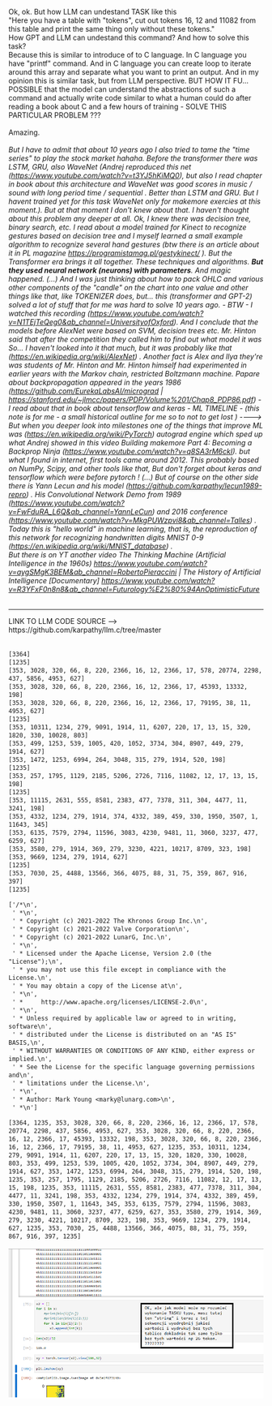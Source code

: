Ok, ok. But how LLM can undestand TASK like this <br />
"Here you have a table with "tokens", cut out tokens 16, 12 and 11082 from this table and print the same thing only without these tokens." <br />
How GPT and LLM can undestand this command? And how to solve this task? <br />
Because this is similar to introduce of to C language. In C language you have "printf" command. And in C language you can create loop to iterate around this array and separate what you want to print an output. And in my opinion this is similar task, but from LLM perspective. BUT HOW IT FU... POSSIBLE that the model can understand the abstractions of such a command and actually write code similar to what a human could do after reading a book about C and a few hours of training - SOLVE THIS PARTICULAR PROBLEM ??? 
<br /><br />
Amazing.
<br /><br />
<i>But I have to admit that about 10 years ago I also tried to tame the "time series" to play the stock market hahaha. Before the transformer there was LSTM, GRU, also WaveNet (Andrej reproduced this net (https://www.youtube.com/watch?v=t3YJ5hKiMQ0), but also I read chapter in book about this architecture and WaveNet was good scores in music / sound with long period time / sequential . Better than LSTM and GRU. But I havent trained yet for this task WaveNet only for makemore exercies at this moment.). But at that moment I don't knew about that. I haven't thought about this problem any deeper at all. Ok, I knew there was decision tree, binary search, etc. I read about a model trained for Kinect to recognize gestures based on decision tree and I myself learned a small example algorithm to recognize several hand gestures (btw there is an article about it in PL magazine https://programistamag.pl/gestykinect/ ). But the Transformer era brings it all together. These techniques and algorithms. <b>But they used neural network (neurons) with parameters</b>. And magic happened. (...) And I was just thinking about how to pack OHLC and various other components of the "candle" on the chart into one value and  other things like that, like TOKENIZER does, but... this (transformer and GPT-2) solved a lot of stuff that for me was hard to solve 10 years ago. - BTW - I watched this recording (https://www.youtube.com/watch?v=N1TEjTeQeg0&ab_channel=UniversityofOxford). And I conclude that the models before AlexNet were based on SVM, decision trees etc. Mr. Hinton said that after the competition they called him to find out what model it was So... I haven't looked into it that much, but it was probably like that (https://en.wikipedia.org/wiki/AlexNet) . Another fact is Alex and Ilya they're was students of Mr. Hinton and Mr. Hinton himself had experimented in earlier years with the Markov chain, restricted Boltzmann machine. Papare about backpropagation appeared in the years
1986 (https://github.com/EurekaLabsAI/micrograd  |  https://stanford.edu/~jlmcc/papers/PDP/Volume%201/Chap8_PDP86.pdf) - I read about that in book about tensorflow and keras - ML TIMELINE  - (this note is for me - a small historical outline for me so to not to get lost ) ----> But when you deeper look into milestones one of the things that improve ML was (https://en.wikipedia.org/wiki/PyTorch) autograd engine which sped up what Andrej showed in this video Building makemore Part 4: Becoming a Backprop Ninja
 (https://www.youtube.com/watch?v=q8SA3rM6ckI). but what I found in internet, first tools came around 2012. This probably based on NumPy, Scipy, and other tools like that, But don't forget about keras and tensorflow which were before pytorch ! (...) But of course on the other side there is Yann Lecun and his model (https://github.com/karpathy/lecun1989-repro) . His Convolutional Network Demo from 1989
(https://www.youtube.com/watch?v=FwFduRA_L6Q&ab_channel=YannLeCun) and 2016 conference (https://www.youtube.com/watch?v=MkgPUWzpvi8&ab_channel=Talles) . Today this is "hello world" in machine learning, that is, the reproduction of this network for recognizing handwritten digits MNIST 0-9 (https://en.wikipedia.org/wiki/MNIST_database) .<br />
But there is on YT another video The Thinking Machine (Artificial Intelligence in the 1960s) https://www.youtube.com/watch?v=aygSMgK3BEM&ab_channel=RobertoPieraccini | The History of Artificial Intelligence [Documentary]
 https://www.youtube.com/watch?v=R3YFxF0n8n8&ab_channel=Futurology%E2%80%94AnOptimisticFuture</i>
<br /><br />
<hr>
LINK TO LLM CODE SOURCE --> https://github.com/karpathy/llm.c/tree/master
<br /><br />

```
[3364]
[1235]
[353, 3028, 320, 66, 8, 220, 2366, 16, 12, 2366, 17, 578, 20774, 2298, 437, 5856, 4953, 627]
[353, 3028, 320, 66, 8, 220, 2366, 16, 12, 2366, 17, 45393, 13332, 198]
[353, 3028, 320, 66, 8, 220, 2366, 16, 12, 2366, 17, 79195, 38, 11, 4953, 627]
[1235]
[353, 10311, 1234, 279, 9091, 1914, 11, 6207, 220, 17, 13, 15, 320, 1820, 330, 10028, 803]
[353, 499, 1253, 539, 1005, 420, 1052, 3734, 304, 8907, 449, 279, 1914, 627]
[353, 1472, 1253, 6994, 264, 3048, 315, 279, 1914, 520, 198]
[1235]
[353, 257, 1795, 1129, 2185, 5206, 2726, 7116, 11082, 12, 17, 13, 15, 198]
[1235]
[353, 11115, 2631, 555, 8581, 2383, 477, 7378, 311, 304, 4477, 11, 3241, 198]
[353, 4332, 1234, 279, 1914, 374, 4332, 389, 459, 330, 1950, 3507, 1, 11643, 345]
[353, 6135, 7579, 2794, 11596, 3083, 4230, 9481, 11, 3060, 3237, 477, 6259, 627]
[353, 3580, 279, 1914, 369, 279, 3230, 4221, 10217, 8709, 323, 198]
[353, 9669, 1234, 279, 1914, 627]
[1235]
[353, 7030, 25, 4488, 13566, 366, 4075, 88, 31, 75, 359, 867, 916, 397]
[1235]
```

```
['/*\n',
 ' *\n',
 ' * Copyright (c) 2021-2022 The Khronos Group Inc.\n',
 ' * Copyright (c) 2021-2022 Valve Corporation\n',
 ' * Copyright (c) 2021-2022 LunarG, Inc.\n',
 ' *\n',
 ' * Licensed under the Apache License, Version 2.0 (the "License");\n',
 ' * you may not use this file except in compliance with the License.\n',
 ' * You may obtain a copy of the License at\n',
 ' *\n',
 ' *     http://www.apache.org/licenses/LICENSE-2.0\n',
 ' *\n',
 ' * Unless required by applicable law or agreed to in writing, software\n',
 ' * distributed under the License is distributed on an "AS IS" BASIS,\n',
 ' * WITHOUT WARRANTIES OR CONDITIONS OF ANY KIND, either express or implied.\n',
 ' * See the License for the specific language governing permissions and\n',
 ' * limitations under the License.\n',
 ' *\n',
 ' * Author: Mark Young <marky@lunarg.com>\n',
 ' *\n']
```

```
[3364, 1235, 353, 3028, 320, 66, 8, 220, 2366, 16, 12, 2366, 17, 578, 20774, 2298, 437, 5856, 4953, 627, 353, 3028, 320, 66, 8, 220, 2366, 16, 12, 2366, 17, 45393, 13332, 198, 353, 3028, 320, 66, 8, 220, 2366, 16, 12, 2366, 17, 79195, 38, 11, 4953, 627, 1235, 353, 10311, 1234, 279, 9091, 1914, 11, 6207, 220, 17, 13, 15, 320, 1820, 330, 10028, 803, 353, 499, 1253, 539, 1005, 420, 1052, 3734, 304, 8907, 449, 279, 1914, 627, 353, 1472, 1253, 6994, 264, 3048, 315, 279, 1914, 520, 198, 1235, 353, 257, 1795, 1129, 2185, 5206, 2726, 7116, 11082, 12, 17, 13, 15, 198, 1235, 353, 11115, 2631, 555, 8581, 2383, 477, 7378, 311, 304, 4477, 11, 3241, 198, 353, 4332, 1234, 279, 1914, 374, 4332, 389, 459, 330, 1950, 3507, 1, 11643, 345, 353, 6135, 7579, 2794, 11596, 3083, 4230, 9481, 11, 3060, 3237, 477, 6259, 627, 353, 3580, 279, 1914, 369, 279, 3230, 4221, 10217, 8709, 323, 198, 353, 9669, 1234, 279, 1914, 627, 1235, 353, 7030, 25, 4488, 13566, 366, 4075, 88, 31, 75, 359, 867, 916, 397, 1235]
```


![dump](https://github.com/KarolDuracz/scratchpad/blob/main/MachineLearning/LLM%20for%20a%20specific%20task/64%20-%2017-09-2024%20-%20trzeba%20tez%20rozkminic%20ten%20problem.png?raw=true)
